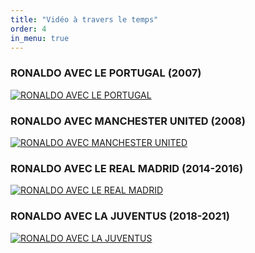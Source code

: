 ```yaml
---
title: "Vidéo à travers le temps"
order: 4
in_menu: true
---
```


### RONALDO AVEC LE PORTUGAL (2007)

 [![RONALDO AVEC LE PORTUGAL](https://img.youtube.com/vi/dE3wDp6LcBQ/0.jpg)](https://www.youtube.com/watch?v=dE3wDp6LcBQ)

 ### RONALDO AVEC MANCHESTER UNITED (2008)

 [![RONALDO AVEC MANCHESTER UNITED](https://img.youtube.com/vi/Yq7Yy8H5J-8/0.jpg)](https://www.youtube.com/watch?v=Yq7Yy8H5J-8)

 ### RONALDO AVEC LE REAL MADRID (2014-2016)

[![RONALDO AVEC LE REAL MADRID](https://img.youtube.com/vi/hqPEIblCwQo/0.jpg)](https://www.youtube.com/watch?v=hqPEIblCwQo)

### RONALDO AVEC LA JUVENTUS (2018-2021)

[![RONALDO AVEC LA JUVENTUS](https://img.youtube.com/vi/-2Bm2o7KaFk/0.jpg)](https://www.youtube.com/watch?v=-2Bm2o7KaFk)
